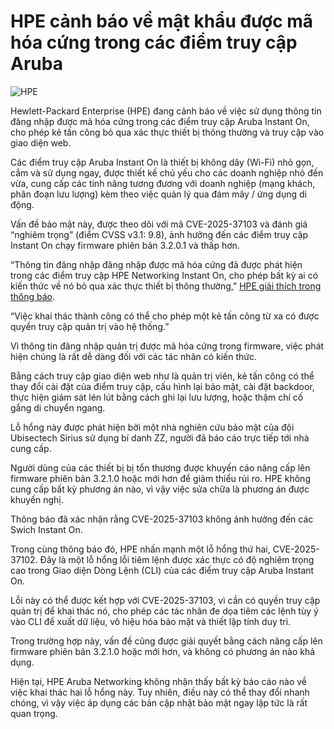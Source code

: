 # HPE cảnh báo về mật khẩu được mã hóa cứng trong các điểm truy cập Aruba

![HPE](https://www.bleepstatic.com/content/hl-images/2024/01/24/hpe-header.jpg)

Hewlett-Packard Enterprise (HPE) đang cảnh báo về việc sử dụng thông tin đăng nhập được mã hóa cứng trong các điểm truy cập Aruba Instant On, cho phép kẻ tấn công bỏ qua xác thực thiết bị thông thường và truy cập vào giao diện web.

Các điểm truy cập Aruba Instant On là thiết bị không dây (Wi-Fi) nhỏ gọn, cắm và sử dụng ngay, được thiết kế chủ yếu cho các doanh nghiệp nhỏ đến vừa, cung cấp các tính năng tương đương với doanh nghiệp (mạng khách, phân đoạn lưu lượng) kèm theo việc quản lý qua đám mây / ứng dụng di động.

Vấn đề bảo mật này, được theo dõi với mã CVE-2025-37103 và đánh giá “nghiêm trọng” (điểm CVSS v3.1: 9.8), ảnh hưởng đến các điểm truy cập Instant On chạy firmware phiên bản 3.2.0.1 và thấp hơn.

“Thông tin đăng nhập đăng nhập được mã hóa cứng đã được phát hiện trong các điểm truy cập HPE Networking Instant On, cho phép bất kỳ ai có kiến thức về nó bỏ qua xác thực thiết bị thông thường,” [HPE giải thích trong thông báo](https://support.hpe.com/hpesc/public/docDisplay?docId=hpesbnw04894en%5Fus&docLocale=en%5FUS).

“Việc khai thác thành công có thể cho phép một kẻ tấn công từ xa có được quyền truy cập quản trị vào hệ thống.”

Vì thông tin đăng nhập quản trị được mã hóa cứng trong firmware, việc phát hiện chúng là rất dễ dàng đối với các tác nhân có kiến thức.

Bằng cách truy cập giao diện web như là quản trị viên, kẻ tấn công có thể thay đổi cài đặt của điểm truy cập, cấu hình lại bảo mật, cài đặt backdoor, thực hiện giám sát lén lút bằng cách ghi lại lưu lượng, hoặc thậm chí cố gắng di chuyển ngang.

Lỗ hổng này được phát hiện bởi một nhà nghiên cứu bảo mật của đội Ubisectech Sirius sử dụng bí danh ZZ, người đã báo cáo trực tiếp tới nhà cung cấp.

Người dùng của các thiết bị bị tổn thương được khuyến cáo nâng cấp lên firmware phiên bản 3.2.1.0 hoặc mới hơn để giảm thiểu rủi ro. HPE không cung cấp bất kỳ phương án nào, vì vậy việc sửa chữa là phương án được khuyến nghị.

Thông báo đã xác nhận rằng CVE-2025-37103 không ảnh hưởng đến các Swich Instant On.

Trong cùng thông báo đó, HPE nhấn mạnh một lỗ hổng thứ hai, CVE-2025-37102\. Đây là một lỗ hổng lỗi tiêm lệnh được xác thực có độ nghiêm trọng cao trong Giao diện Dòng Lệnh (CLI) của các điểm truy cập Aruba Instant On.

Lỗi này có thể được kết hợp với CVE-2025-37103, vì cần có quyền truy cập quản trị để khai thác nó, cho phép các tác nhân đe dọa tiêm các lệnh tùy ý vào CLI để xuất dữ liệu, vô hiệu hóa bảo mật và thiết lập tính duy trì.

Trong trường hợp này, vấn đề cũng được giải quyết bằng cách nâng cấp lên firmware phiên bản 3.2.1.0 hoặc mới hơn, và không có phương án nào khả dụng.

Hiện tại, HPE Aruba Networking không nhận thấy bất kỳ báo cáo nào về việc khai thác hai lỗ hổng này. Tuy nhiên, điều này có thể thay đổi nhanh chóng, vì vậy việc áp dụng các bản cập nhật bảo mật ngay lập tức là rất quan trọng.